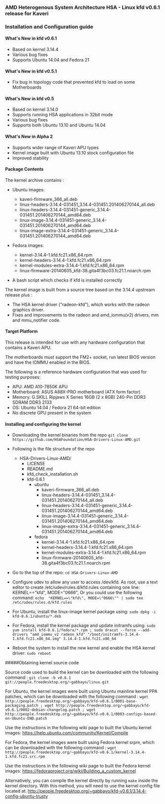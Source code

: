 ### AMD Heterogenous System Architecture HSA - Linux kfd v0.6.1 release for Kaveri

### Installation and Configuration guide

#### What's New in kfd v0.6.1

* Based on kernel 3.14.4
* Various bug fixes
* Supports Ubuntu 14.04 and Fedora 21

#### What's New in kfd v0.5.1

* Fix bug in topology code that prevented kfd to load on some Motherboards

#### What's New in kfd v0.5

* Based on kernel 3.14.0
* Supports running HSA applications in 32bit mode
* Various bug fixes
* Supports both Ubuntu 13.10 and Ubuntu 14.04

#### What's New in Alpha 2

* Supports wider range of Kaveri APU types
* Kernel image built with Ubuntu 13.10 stock configuration file
* Improved stability

#### Package Contents

The kernel archive contains : 

* Ubuntu images:
  * kaveri-firmware_366_all.deb
  * linux-headers-3.14.4-031451_3.14.4-031451.201406270144_all.deb
  * linux-headers-3.14.4-031451-generic_3.14.4-031451.201406270144_amd64.deb
  * linux-image-3.14.4-031451-generic_3.14.4-031451.201406270144_amd64.deb
  * linux-image-extra-3.14.4-031451-generic_3.14.4-031451.201406270144_amd64.deb

* Fedora images:
  * kernel-3.14.4-1.kfd.fc21.x86_64.rpm
  * kernel-headers-3.14.4-1.kfd.fc21.x86_64.rpm
  * kernel-modules-extra-3.14.4-1.kfd.fc21.x86_64.rpm
  * linux-firmware-20140605_kfd-38.gita4f3bc03.fc21.1.noarch.rpm

* A bash script which checks if kfd is installed correctly

The kernel image is built from a source tree based on the 3.14.4 upstream release plus :

* The HSA kernel driver ("radeon-kfd"), which works with the radeon graphics driver.
* Fixes and improvements to the radeon and amd_iommu(v2) drivers, mm and mmu_notifier code.

#### Target Platform

This release is intended for use with any hardware configuration that contains a Kaveri APU.

The motherboards must support the FM2+ socket, run latest BIOS version and have the
IOMMU enabled in the BIOS.

The following is a reference hardware configuration that was used for testing purposes:

* APU:            AMD A10-7850K APU
* Motherboard:    ASUS A88X-PRO motherboard (ATX form factor)
* Memory:         G.SKILL Ripjaws X Series 16GB (2 x 8GB) 240-Pin DDR3 SDRAM DDR3 2133
* OS:             Ubuntu 14.04 / Fedora 21 64-bit edition
* No discrete GPU present in the system

#### Installing and configuring the kernel

* Downloading the kernel binaries from the repo
  `git clone https://github.com/HSAFoundation/HSA-Drivers-Linux-AMD.git`

* Following is the file structure of the repo
  
  * HSA-Drivers-Linux-AMD/
      * LICENSE
      * README.md
      * kfd_check_installation.sh
      * kfd-0.6.1
        * ubuntu
          * kaveri-firmware_366_all.deb
          * linux-headers-3.14.4-031451_3.14.4-031451.201406270144_all.deb
          * linux-headers-3.14.4-031451-generic_3.14.4-031451.201406270144_amd64.deb
          * linux-image-3.14.4-031451-generic_3.14.4-031451.201406270144_amd64.deb
          * linux-image-extra-3.14.4-031451-generic_3.14.4-031451.201406270144_amd64.deb
        * fedora
          * kernel-3.14.4-1.kfd.fc21.x86_64.rpm
          * kernel-headers-3.14.4-1.kfd.fc21.x86_64.rpm
          * kernel-modules-extra-3.14.4-1.kfd.fc21.x86_64.rpm
          * linux-firmware-20140605_kfd-38.gita4f3bc03.fc21.1.noarch.rpm

* Go to the top of the repo:
  `cd HSA-Drivers-Linux-AMD`

* Configure udev to allow any user to access /dev/kfd. As root, use a text editor to create /etc/udev/rules.d/kfd.rules containing one line:  
KERNEL=="kfd", MODE="0666", Or you could use the following command:
  `echo  "KERNEL==\"kfd\", MODE=\"0666\"" | sudo tee /etc/udev/rules.d/kfd.rules`

* For Ubuntu, install the linux-image kernel package using:
  `sudo dpkg -i kfd-0.6.1/ubuntu/*.deb`

* For Fedora, install the kernel package and update initramfs using:
  `sudo yum install kfd-0.6.1/fedora/*.rpm ; sudo dracut --force --add-drivers "amd_iommu_v2 radeon_kfd" "/boot/initramfs-3.14.4-1.kfd.fc21.x86_64.img" 3.14.4-1.kfd.fc21.x86_64`

* Reboot the system to install the new kernel and enable the HSA kernel driver:
  `sudo reboot`
 
#####Obtaining kernel source code 

Source code used to build the kernel can be downloaded with the following command : 
`git clone -b v0.6.1 git://people.freedesktop.org/~gabbayo/linux.git`

For Ubuntu, the kernel images were built using Ubuntu mainline kernel PPA patches, which can be downloaded with the following command :
`wget http://people.freedesktop.org/~gabbayo/kfd-v0.6.1/0001-base-packaging.patch ; wget http://people.freedesktop.org/~gabbayo/kfd-v0.6.1/0002-debian-changelog.patch ; wget http://people.freedesktop.org/~gabbayo/kfd-v0.6.1/0003-configs-based-on-Ubuntu-END.patch`

Use the instructions in the following wiki page to built the Ubuntu kernel images:
https://help.ubuntu.com/community/Kernel/Compile

For Fedora, the kernel images were built using Fedora kernel srpm, which can be downloaded with the following command :
`wget http://people.freedesktop.org/~gabbayo/kfd-v0.6.1/kernel-3.14.4-1.kfd.fc21.src.rpm`

Use the instructions in the following wiki page to built the Fedora kernel images:
https://fedoraproject.org/wiki/Building_a_custom_kernel

Alternatively, you can compile the kernel directly by running `make` inside the kernel directory. 
With this method, you will need to use the kernel config file located at:
http://people.freedesktop.org/~gabbayo/kfd-v0.6.1/3.14.4-config-ubuntu-trusty
